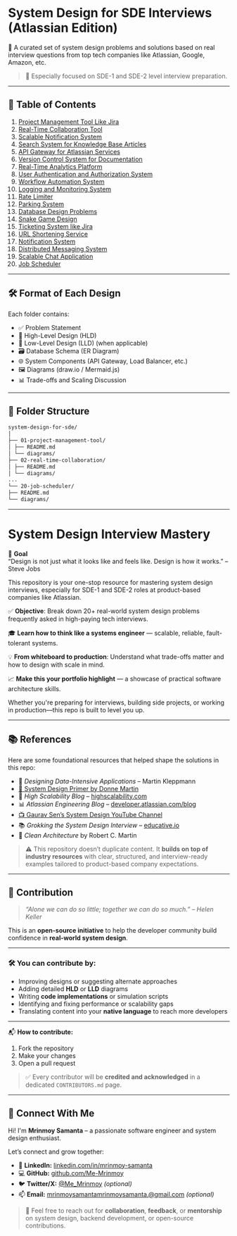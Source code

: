 # System Design for SDE Interviews (Atlassian Edition)

🚀 A curated set of system design problems and solutions based on real interview questions from top tech companies like Atlassian, Google, Amazon, etc.

> 💼 Especially focused on SDE-1 and SDE-2 level interview preparation.

---

## 📌 Table of Contents

1. [Project Management Tool Like Jira](#1-project-management-tool-like-jira)
2. [Real-Time Collaboration Tool](#2-real-time-collaboration-tool)
3. [Scalable Notification System](#3-scalable-notification-system)
4. [Search System for Knowledge Base Articles](#4-search-system-for-knowledge-base-articles)
5. [API Gateway for Atlassian Services](#5-api-gateway-for-atlassian-services)
6. [Version Control System for Documentation](#6-version-control-system-for-documentation)
7. [Real-Time Analytics Platform](#7-real-time-analytics-platform)
8. [User Authentication and Authorization System](#8-user-authentication-and-authorization-system)
9. [Workflow Automation System](#9-workflow-automation-system)
10. [Logging and Monitoring System](#10-logging-and-monitoring-system)
11. [Rate Limiter](#11-rate-limiter)
12. [Parking System](#12-parking-system)
13. [Database Design Problems](#13-database-design-problems)
14. [Snake Game Design](#14-snake-game-design)
15. [Ticketing System like Jira](#15-ticketing-system-like-jira)
16. [URL Shortening Service](#16-url-shortening-service)
17. [Notification System](#17-notification-system)
18. [Distributed Messaging System](#18-distributed-messaging-system)
19. [Scalable Chat Application](#19-scalable-chat-application)
20. [Job Scheduler](#20-job-scheduler)

---

## 🛠️ Format of Each Design

Each folder contains:
- ✅ Problem Statement
- 🧠 High-Level Design (HLD)
- 🧱 Low-Level Design (LLD) (when applicable)
- 🗃️ Database Schema (ER Diagram)
- 🌐 System Components (API Gateway, Load Balancer, etc.)
- 🖼️ Diagrams (draw.io / Mermaid.js)
- 📊 Trade-offs and Scaling Discussion

---

## 📁 Folder Structure
```bash
system-design-for-sde/
│
├── 01-project-management-tool/
│ ├── README.md
│ └── diagrams/
├── 02-real-time-collaboration/
│ ├── README.md
│ └── diagrams/
...
└── 20-job-scheduler/
├── README.md
└── diagrams/
```

---

# System Design Interview Mastery

🎯 **Goal**  
“Design is not just what it looks like and feels like. Design is how it works.” – Steve Jobs

This repository is your one-stop resource for mastering system design interviews, especially for SDE-1 and SDE-2 roles at product-based companies like Atlassian.

✅ **Objective**: Break down 20+ real-world system design problems frequently asked in high-paying tech interviews.

🎓 **Learn how to think like a systems engineer** — scalable, reliable, fault-tolerant systems.

💡 **From whiteboard to production**: Understand what trade-offs matter and how to design with scale in mind.

📈 **Make this your portfolio highlight** — a showcase of practical software architecture skills.

Whether you're preparing for interviews, building side projects, or working in production—this repo is built to level you up.

---

## 📚 References

Here are some foundational resources that helped shape the solutions in this repo:

- 📘 *Designing Data-Intensive Applications* – Martin Kleppmann
- [📓 System Design Primer by Donne Martin](https://github.com/donnemartin/system-design-primer)
- 🧱 *High Scalability Blog* – [highscalability.com](http://highscalability.com/)
- 📊 *Atlassian Engineering Blog* – [developer.atlassian.com/blog](https://blog.developer.atlassian.com/)
- [📺 Gaurav Sen’s System Design YouTube Channel](https://www.youtube.com/c/GauravSen)
- 📚 *Grokking the System Design Interview* – [educative.io](https://www.educative.io/courses/grokking-the-system-design-interview)
- 📘 *Clean Architecture* by Robert C. Martin

> ⚠️ This repository doesn’t duplicate content. It **builds on top of industry resources** with clear, structured, and interview-ready examples tailored to product-based company expectations.

---

## 🙌 Contribution

> _“Alone we can do so little; together we can do so much.” – Helen Keller_

This is an **open-source initiative** to help the developer community build confidence in **real-world system design**.

---

### 🛠️ You can contribute by:

- Improving designs or suggesting alternate approaches  
- Adding detailed **HLD** or **LLD** diagrams  
- Writing **code implementations** or simulation scripts  
- Identifying and fixing performance or scalability gaps  
- Translating content into your **native language** to reach more developers

---

📬 **How to contribute:**

1. Fork the repository  
2. Make your changes  
3. Open a pull request

> ✅ Every contributor will be **credited and acknowledged** in a dedicated `CONTRIBUTORS.md` page.

---

## 💬 Connect With Me

Hi! I'm **Mrinmoy Samanta** – a passionate software engineer and system design enthusiast.

Let’s connect and grow together:

- 💼 **LinkedIn:** [linkedin.com/in/mrinmoy-samanta](https://linkedin.com/in/mrinmoy-samanta)
- 💻 **GitHub:** [github.com/Me-Mrinmoy](https://github.com/Me-Mrinmoy)
- 🐦 **Twitter/X:** [@Me_Mrinmoy](https://twitter.com/Me_Mrinmoy) *(optional)*
- 📫 **Email:** mrinmoysamantamrinmoysamanta.@gmail.com *(optional)*

> 📢 Feel free to reach out for **collaboration**, **feedback**, or **mentorship** on system design, backend development, or open-source contributions.

